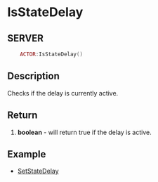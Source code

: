 # IsStateDelay

## SERVER
```lua
	ACTOR:IsStateDelay()
```

## Description
Checks if the delay is currently active.

## Return
1. **boolean** - will return true if the delay is active.

## Example
- [SetStateDelay](./SetStateDelay.md)